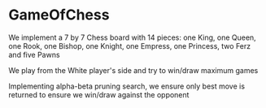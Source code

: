 # GameOfChess

We implement a 7 by 7 Chess board with 14 pieces: one King, one Queen, one Rook, one Bishop, one Knight, one Empress, one Princess, two Ferz and five Pawns

We play from the White player's side and try to win/draw maximum games

Implementing alpha-beta pruning search, we ensure only best move is returned to ensure we win/draw against the opponent
